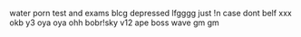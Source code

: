 water
porn
test and exams
blcg
depressed
lfgggg
just !n case 
dont belf
xxx
okb
y3
oya oya ohh
bobr!sky
v12
ape
boss
wave
gm gm
